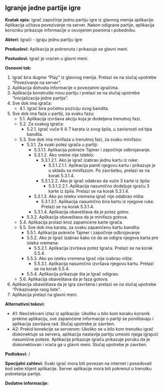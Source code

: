 ## Igranje jedne partije igre

**Kratak opis:** Igrač započinje jednu partiju igre iz glavnog menija aplikacije. Aplikacija učitava povezivanje na server. Nakon odigrane partije, aplikacija korisniku prikazuje informacije o osvojenim poenima i pobedniku. 

**Akteri:** Igrači - igraju jednu partiju igre

**Preduslovi:** Aplikacija je pokrenuta i prikazuje se glavni meni. 

**Postuslovi:** Igrač je vraćen u glavni meni.

**Osnovni tok:**
1. Igrač bira dugme “Play” iz glavnog menija. Prelazi se na slučaj upotrebe “Povezivanje na server”.
2. Aplikacija dohvata informacije o povezanim igračima.
3. Aplikacija konstruiše novu partiju i prelazi se na slučaj upotrebe “Inicijalizacija jedne partije”.
4. Sve dok ima igrača:
	* 4.1. Igrač bira početnu poziciju svog bandita.
5. Sve dok ima faza u partiji, za svaku fazu:
	* 5.1. Aplikacija izvršava akciju koja je dodeljena trenutnoj fazi.
	* 5.2. Za svakog igrača:
		* 5.2.1. Igrač vuče 6 ili 7 karata iz svog špila, u zavisnosti od tipa bandita.
	* 5.3. Sve dok ima minifaza u trenutnoj fazi, za svaku minifazu:
		* 5.3.1. Za svaki potez igrača u partiji:
			* 5.3.1.1. Aplikacija pokreće Tajmer i započinje odbrojavanje.
			*	5.3.1.2. Ako vreme nije isteklo:
				*	5.3.1.2.1. Ako je igrač izabrao jednu kartu iz ruke:
					*	5.3.1.2.1.1. Aplikacija pamti njegovu kartu i prikazuje je u skladu sa minifazom. Po završetku, prelazi se na korak 5.3.1.4.
				*	5.3.1.2.2. Ako je igrač odabrao da vuče 3 karte iz špila:
					* 5.3.1.2.2.1. Aplikacija nasumično dodeljuje igraču 3 karte iz špila. Prelazi se na korak 5.3.1.4.
 			*	5.3.1.3. Ako po isteku vremena igrač nije odabrao ništa:
				* 5.3.1.3.1. Aplikacija nasumično bira kartu iz njegove ruke. Prelazi se na korak 5.3.1.4.
			* 5.3.1.4. Aplikacija obaveštava da je potez gotov.
		* 5.3.2. Aplikacija obaveštava da je minifaza gotova. 
	* 5.4. Aplikacija prolazi kroz zapamćene karte igrača.
	*	5.5. Sve dok ima karata, za svaku zapamćenu kartu bandita:
		*	5.5.1. Aplikacija pokreće Tajmer i započinje odbrojavanje.
		*	5.5.2. Ako je Igrač izabrao kako će da se odigra njegova karta pre isteka vremena:
			*	5.5.2.1. Aplikacija izvršava potez Igrača. Prelazi se na korak 5.5.4.
		*	5.5.3. Ako po isteku vremena Igrač nije izabrao ništa:
			*	5.5.3.1. Aplikacija nasumično izvršava njegovu kartu. Prelazi se na korak 5.5.4.
		*	5.5.4. Aplikacija prikazuje šta je Igrač odigrao. 
	*	5.6. Aplikacija obaveštava da je faza gotova. 
6. Aplikacija obaveštava da je igra završena i prelazi se na slučaj upotrebe “Prikazivanje rang liste”. 
7. Aplikacija prelazi na glavni meni. 

**Alternativni tokovi:**
* A1: Neočekivani izlaz iz aplikacije: Ukoliko u bilo kom koraku korisnik prekine aplikaciju, sve zapamćene informacije o partiji se poništavaju i aplikacija završava rad. Slučaj upotrebe je završen. 
* A2: Prekid konekcije sa serverom: Ukoliko se u bilo kom trenutku igrač diskonektuje sa servera, aplikacija nastavlja partiju umesto njega igrajući nasumične poteze. Aplikacija prikazuje igraču prikazuje poruku da je diskonektovan i vraća ga u glavni meni. Slučaj upotrebe je završen. 

**Podtokovi:** /

**Specijalni zahtevi:** Svaki igrač mora biti povezan na internet i posedovati kod sebe klijent aplikacije. Server aplikacije mora biti pokrenut u trenutku pokretanja partije. 

**Dodatne informacije:** 

